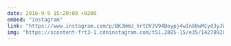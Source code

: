 ```yaml
---
date: 2016-9-9 15:20:09 +0200
embed: "instagram"
link: "https://www.instagram.com/p/BKJWmU_hrtDVJV94Boypj4wIn80wMCydJyJWyU0/"
img: "https://scontent-frt3-1.cdninstagram.com/t51.2885-15/e35/14278928_296215397415733_1951979704_n.jpg"
---
```

